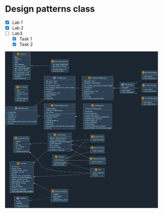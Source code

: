 # Design patterns class 


- [x] Lab 1
- [x] Lab 2
- [ ] Lab3
   - [x] Task 1 
   - [x] Task 2

<img width="800" alt="Lab2" src="Images/Diagram.png?raw=true">
